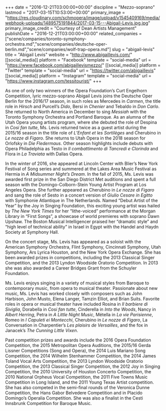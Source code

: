 +++
date = "2016-12-21T03:00:00+00:00"
discipline = "Mezzo-soprano"
lastmod = "2017-03-15T10:53:00+00:00"
primary_image = "https://res.cloudinary.com/schmopera/image/upload/v1545409169/media/webhook-uploads/1489575191844/2017-03-15---Abigail-Levis.jpg.jpg"
primary_image_credit = "Courtesy of Dean Artists Management"
publishDate = "2016-12-21T03:00:00+00:00"
related_companies = ["scene/companies/toronto-symphony-orchestra.md","scene/companies/deutsche-oper-berlin.md","scene/companies/wolf-trap-opera.md"]
slug = "abigail-levis"
title = "Abigail Levis"
website = "http://www.abigaillevis.com/"
[[social_media]]
platform = "Facebook"
template = "social-media"
url = "https://www.facebook.com/abigaillevismezzo/"
[[social_media]]
platform = "Twitter"
template = "social-media"
url = "https://twitter.com/abigaillevis"
[[social_media]]
platform = "Instagram"
template = "social-media"
url = "https://www.instagram.com/tessitourist/"
+++

As one of only two winners of the Opera Foundation’s Curt Engelhorn Competition, lyric mezzo-soprano Abigail Levis joins the Deutsche Oper Berlin for the 2016/17 season, in such roles as Mercedes in *Carmen*, the title role in *Hirsch* and Purcell’s *Dido*, Bersi in *Chenier* and Tebaldo in *Don Carlo*. She returned to North America in December to sing *Messiah* with the Toronto Symphony Orchestra and Portland Baroque. As an alumna of the Utah Opera young artists program, where she debuted the role of Despina in *Cosi fan tutte*, Ms. Levis returned twice as a guest artist during the 2015/16 season in the title role of *L’Enfant et les Sortilèges* and Cherubino in *Le nozze di Figaro*. She returns to Utah Opera in the 2018 season for Orlofsky in *Die Fledermaus*. Other season highlights include debuts with Opera Philadelphia as Testo in *Il combattimento di Tancredi e Clorinda* and Flora in *La Traviata* with Dallas Opera.

In the winter of 2016, she appeared at Lincoln Center with Blier’s New York Festival of Song series and summered at the Lakes Area Music Festival as Hermia in *A Midsummer Night’s Dream*. In the fall of 2015, Ms. Levis was awarded first prize in the San Diego District Met auditions and spent a full season with the Domingo-Colborn-Stein Young Artist Program at Los Angeles Opera. She further appeared as Cherubino in *Le nozze di Figaro* and sang the role of Sesto in a concert version of *Giulio Cesare in Egitto* with Symphonie Atlantique in The Netherlands. Named “Debut Artist of the Year” by the Joy in Singing Foundation, this exciting young artist was hailed by *The New York Times* for her “lithe-voiced” performance at the Morgan Library in “First Songs”, a showcase of world premieres with soprano Dawn Upshaw. The Boston Musical Intelligencer praised her “dramatic style” and “high level of technical ability” in Israel in Egypt with the Handel and Haydn Society at Symphony Hall.

On the concert stage, Ms. Levis has appeared as a soloist with the American Symphony Orchestra, Flint Symphony, Cincinnati Symphony, Utah Symphony, Ars Lyrica Houston, and the New York Opera Exchange. She has been awarded prizes in competitions, including the 2013 Classical Singer Competition, and the 2013 Lyndon Woodside Oratorio Competition. In 2013 she was also awarded a Career Bridges Grant from the Schuyler Foundation.

Ms. Levis enjoys singing in a variety of musical styles from Baroque to contemporary music, from opera to musical theater. Passionate about new music, Ms. Levis has worked closely with composers such as John Harbison, John Musto, Elena Langer, Tamzin Elliot, and Brian Suits. Favorite roles in opera or musical theater have included Rosina in *Il barbiere di Siviglia*, Dorabella in *Cosi fan tutte*, Cinderella in *Into the Woods*, Nancy in *Albert Herring*, Petra in *A Little Night Music*, Métella in *La vie Parisienne*, Romeo in *I Capuleti ei Montecchi*, Cherubino in *Le nozze di Figaro*, La Conversation in Charpentier’s *Les plaisirs de Versailles*, and the fox in Janacek’s *The Cunning Little Vixen*.

Past competition prizes and awards include the 2016 Opera Foundation Competition, the 2015 Metropolitan Opera Auditions, the 2015/16 Gerda Lissner Competitions (Song and Opera), the 2014 Luis Mariano Song Competition, the 2014 Wilhelm Stenhammer Competition, the 2014 James Toland Vocal Arts Competition, the 2013 Lyndon Woodside Oratorio Competition, the 2013 Classical Singer Competition, the 2012 Joy in Singing Competition, the 2010 University of Houston Concerto Competition, the 2010 National Orpheus Vocal Competition, the 2011 Five Towns Music Competition in Long Island, and the 2011 Young Texas Artist competition. She has also competed in the semi-final rounds of the Veronica Dunne Competition, the Hans Gabor Belvedere Competition and in Placido Domingo’s Operalia Competition. She was also a finalist in the Cesti Innsbrunk Competition for Baroque Music.
